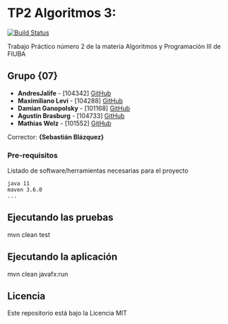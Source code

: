 # TP2 Algoritmos 3:

[![Build Status](https://travis-ci.org/AndresJalife/TP2-Algo3.svg?branch=master)](https://travis-ci.org/AndresJalife/TP2-Algo3)

Trabajo Práctico número 2 de la materia Algoritmos y Programación III de FIUBA

## Grupo {07}

* **AndresJalife** - [104342] [GitHub](https://github.com/AndresJalife)
* **Maximiliano Levi** - [104288] [GitHub](https://github.com/maxilevi)
* **Damian Ganopolsky** - [101168] [GitHub](https://github.com/DamianGanopolsky)
* **Agustin Brasburg** - [104733] [GitHub](https://github.com/AgustinBrasburg)
* **Mathias Welz** - [101552] [GitHub](https://github.com/MathiWelz)

Corrector: **{Sebastián Blázquez}**

### Pre-requisitos

Listado de software/herramientas necesarias para el proyecto

```
java 11
maven 3.6.0
...
```

## Ejecutando las pruebas

mvn clean test

## Ejecutando la aplicación

mvn clean javafx:run

## Licencia

Este repositorio está bajo la Licencia MIT
